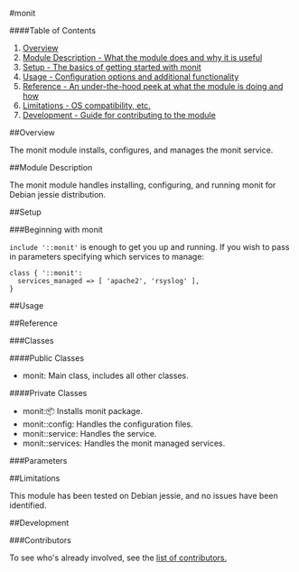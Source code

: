 #monit

####Table of Contents

1. [Overview](#overview)
2. [Module Description - What the module does and why it is useful](#module-description)
3. [Setup - The basics of getting started with monit](#setup)
4. [Usage - Configuration options and additional functionality](#usage)
5. [Reference - An under-the-hood peek at what the module is doing and how](#reference)
5. [Limitations - OS compatibility, etc.](#limitations)
6. [Development - Guide for contributing to the module](#development)

##Overview

The monit module installs, configures, and manages the monit service.

##Module Description

The monit module handles installing, configuring, and running monit for Debian jessie distribution.

##Setup

###Beginning with monit

`include '::monit'` is enough to get you up and running.  If you wish to pass in parameters specifying which services to manage:

```puppet
class { '::monit':
  services_managed => [ 'apache2', 'rsyslog' ],
}
```

##Usage

##Reference

###Classes

####Public Classes

* monit: Main class, includes all other classes.

####Private Classes

* monit::package: Installs monit package.
* monit::config: Handles the configuration files.
* monit::service: Handles the service.
* monit::services: Handles the monit managed services.

###Parameters

##Limitations

This module has been tested on Debian jessie, and no issues have been identified.

##Development

###Contributors

To see who's already involved, see the [list of contributors.](https://github.com/lutak-srce/monit/graphs/contributors)
